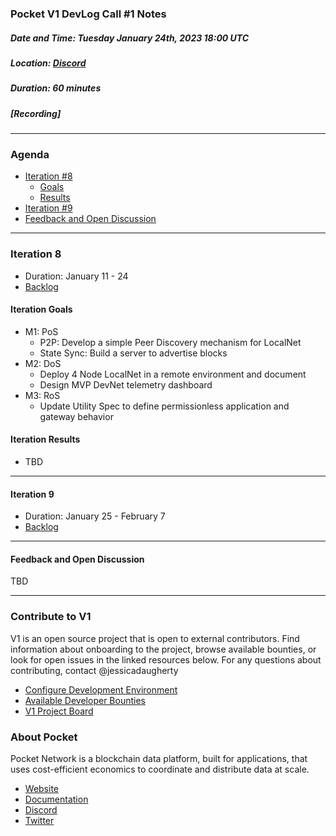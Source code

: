### Pocket V1 DevLog Call #1 Notes <!-- omit in toc -->

##### Date and Time: Tuesday January 24th, 2023 18:00 UTC
##### Location: [Discord](https://discord.gg/pokt)
##### Duration: 60 minutes
##### [Recording]

-----------------------------

### Agenda <!-- omit in toc -->

- [Iteration #8](#iteration-8)
   - [Goals](#iteration-goals)
   - [Results](#iteration-results)
- [Iteration #9](#iteration-9)
- [Feedback and Open Discussion](#feedback-and-open-discussion)

-----------------------------

### Iteration 8

- Duration: January 11 - 24
- [Backlog](https://github.com/orgs/pokt-network/projects/142/views/12?filterQuery=iteration%3A%22Iteration+8%22)

#### Iteration Goals
- M1: PoS
   - P2P: Develop a simple Peer Discovery mechanism for LocalNet
   - State Sync: Build a server to advertise blocks
- M2: DoS
   - Deploy 4 Node LocalNet in a remote environment and document
   - Design MVP DevNet telemetry dashboard
- M3: RoS
   - Update Utility Spec to define permissionless application and gateway behavior

#### Iteration Results

- TBD

-----------------------------

#### Iteration 9

- Duration: January 25 - February 7
- [Backlog](https://github.com/orgs/pokt-network/projects/142/views/12?filterQuery=iteration%3A%22Iteration+9%22)

-----------------------------

#### Feedback and Open Discussion

TBD

-----------------------------

### Contribute to V1

V1 is an open source project that is open to external contributors. Find information about onboarding to the project, browse available bounties, or look for open issues in the linked resources below. For any questions about contributing, contact @jessicadaugherty

- [Configure Development Environment](https://github.com/pokt-network/pocket/blob/main/docs/development/README.md)
- [Available Developer Bounties](https://app.dework.xyz/pokt-network/v1-protocol)
- [V1 Project Board](https://github.com/orgs/pokt-network/projects/142/views/12)

### About Pocket

Pocket Network is a blockchain data platform, built for applications, that uses cost-efficient economics to coordinate and distribute data at scale.

- [Website](https://pokt.network)
- [Documentation](https://docs.pokt.network)
- [Discord](https://discord.gg/pokt)
- [Twitter](https://twitter.com/POKTnetwork)

